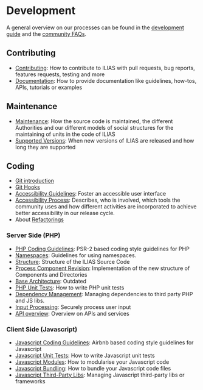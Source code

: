 # Development

A general overview on our processes can be found in the [development guide](https://docu.ilias.de/goto_docu_pg_211_42.html) and the [community FAQs](https://docu.ilias.de/goto_docu_wiki_wpage_4276_5307.html).

## Contributing

- [Contributing](contributing.md): How to contribute to ILIAS with pull requests, bug reports, features requests, testing and more
- [Documentation](docs-guidelines.md): How to provide documentation like guidelines, how-tos, APIs, tutorials or examples

## Maintenance

- [Maintenance](maintenance.md): How the source code is maintained, the different Authorities and our different models of social structures for the maintaining of units in the code of ILIAS
- [Supported Versions](supported-versions.md): When new versions of ILIAS are released and how long they are supported

## Coding

- [Git introduction](https://docu.ilias.de/goto_docu_pg_15604_42.html)
- [Git Hooks](git-hooks.md)
- [Accessibility Guidelines](accessibility.md): Foster an accessible user interface
- [Accessibility Process](accessibility-process.md): Describes, who is involved, which tools the community uses and
  how different activities are incorporated to achieve better accessibility in our release cycle.
- About [Refactorings](refactorings.md)

### Server Side (PHP)

- [PHP Coding Guidelines](php-coding-style.md): PSR-2 based coding style guidelines for PHP
- [Namespaces](namespaces.md): Guidelines for using namespaces.
- [Structure](components-and-directories.md): Structure of the ILIAS Source Code
- [Process Component Revision](components-and-directories-process.md): Implementation of the new structure of Components and Directories
- [Base Architecture](https://docu.ilias.de/go/pg/199_42): Outdated
- [PHP Unit Tests](unit-test-usage.md): How to write PHP unit tests
- [Dependency Management](../../vendor/README.md): Managing dependencies to third party PHP and JS libs.
- [Input Processing](input-processing.md): Securely process user input
- [API overview](api-overview.md): Overview on APIs and services

### Client Side (Javascript)

- [Javascript Coding Guidelines](js-coding-style.md): Airbnb based coding style guidelines for Javascript
- [Javascript Unit Tests](js-unit-test.md): How to write Javascript unit tests
- [Javascript Modules](js-modules.md): How to modularise your Javascript code
- [Javascript Bundling](js-bundling.md): How to bundle your Javascript code files
- [Javascript Third-Party Libs](js-libraries.md): Managing Javascript third-party libs or frameworks
